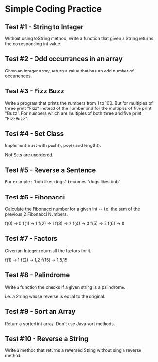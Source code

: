 # Simple Coding Practice

## Test #1 - String to Integer 

Without using toString method, write a function that given a String returns the corresponding int value.

## Test #2 - Odd occurrences in an array

Given an integer array, return a value that has an odd number of occurrences. 

## Test #3 - Fizz Buzz

Write a program that prints the numbers from 1 to 100. 
But for multiples of three print "Fizz" instead of the number and for the multiples of five print "Buzz". 
For numbers which are multiples of both three and five print "FizzBuzz".

## Test #4 - Set Class 

Implement a set with push(), pop() and length(). 

Not Sets are unordered.  

## Test #5 - Reverse a Sentence 

For example : "bob likes dogs" becomes "dogs likes bob"

## Test #6 - Fibonacci 

Calculate the Fibonacci number for a given int -- i.e. the sum of the previous 2 Fibonacci Numbers. 

f(0) -> 0
f(1) -> 1
f(2) -> 1
f(3) -> 2
f(4) -> 3
f(5) -> 5
f(6) -> 8

## Test #7 - Factors

Given an Integer return all the factors for it. 

f(1) -> 1
f(2) -> 1,2
f(15) -> 1,5,15

## Test #8 - Palindrome

Write a function the checks if a given string is a palindrome. 

i.e. a String whose reverse is equal to the original. 

## Test #9 - Sort an Array

Return a sorted int array. Don't use Java sort methods. 

## Test #10 - Reverse a String

Write a method that returns a reversed String without sing a reverse method. 
